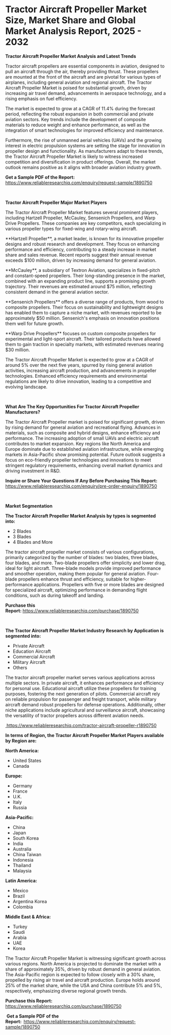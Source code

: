 <p><h1>Tractor Aircraft Propeller Market Size, Market Share and Global Market Analysis Report, 2025 - 2032</h1></p><p><strong>Tractor Aircraft Propeller Market Analysis and Latest Trends</strong></p>
<p><p>Tractor aircraft propellers are essential components in aviation, designed to pull an aircraft through the air, thereby providing thrust. These propellers are mounted at the front of the aircraft and are pivotal for various types of airplanes, including general aviation and regional aircraft. The Tractor Aircraft Propeller Market is poised for substantial growth, driven by increasing air travel demand, advancements in aerospace technology, and a rising emphasis on fuel efficiency. </p><p>The market is expected to grow at a CAGR of 11.4% during the forecast period, reflecting the robust expansion in both commercial and private aviation sectors. Key trends include the development of composite materials to reduce weight and enhance performance, as well as the integration of smart technologies for improved efficiency and maintenance. </p><p>Furthermore, the rise of unmanned aerial vehicles (UAVs) and the growing interest in electric propulsion systems are setting the stage for innovation in propeller design and functionality. As manufacturers adapt to these trends, the Tractor Aircraft Propeller Market is likely to witness increased competition and diversification in product offerings. Overall, the market outlook remains positive as it aligns with broader aviation industry growth.</p></p>
<p><strong>Get a Sample PDF of the Report:&nbsp;</strong> <a href="https://www.reliableresearchiq.com/enquiry/request-sample/1890750?utm_campaign=2750&utm_medium=2&utm_source=Github&utm_content=ia&utm_term=12042025&utm_id=tractor-aircraft-propeller">https://www.reliableresearchiq.com/enquiry/request-sample/1890750</a></p>
<p>&nbsp;</p>
<p><strong>Tractor Aircraft Propeller Major Market Players</strong></p>
<p><p>The Tractor Aircraft Propeller Market features several prominent players, including Hartzell Propeller, McCauley, Sensenich Propellers, and Warp Drive Propellers. These companies are key competitors, each specializing in various propeller types for fixed-wing and rotary-wing aircraft.</p><p>**Hartzell Propeller**, a market leader, is known for its innovative propeller designs and robust research and development. They focus on enhancing performance and efficiency, contributing to a steady increase in market share and sales revenue. Recent reports suggest their annual revenue exceeds $100 million, driven by increasing demand for general aviation.</p><p>**McCauley**, a subsidiary of Textron Aviation, specializes in fixed-pitch and constant-speed propellers. Their long-standing presence in the market, combined with an expanding product line, supports a promising growth trajectory. Their revenues are estimated around $75 million, reflecting consistent demand in the general aviation sector.</p><p>**Sensenich Propellers** offers a diverse range of products, from wood to composite propellers. Their focus on sustainability and lightweight designs has enabled them to capture a niche market, with revenues reported to be approximately $50 million. Sensenich's emphasis on innovation positions them well for future growth.</p><p>**Warp Drive Propellers** focuses on custom composite propellers for experimental and light-sport aircraft. Their tailored products have allowed them to gain traction in specialty markets, with estimated revenues nearing $30 million.</p><p>The Tractor Aircraft Propeller Market is expected to grow at a CAGR of around 5% over the next five years, spurred by rising general aviation activities, increasing aircraft production, and advancements in propeller technologies. Enhanced efficiency requirements and environmental regulations are likely to drive innovation, leading to a competitive and evolving landscape.</p></p>
<p>&nbsp;</p>
<p><strong>What Are The Key Opportunities For Tractor Aircraft Propeller Manufacturers?</strong></p>
<p><p>The Tractor Aircraft Propeller market is poised for significant growth, driven by rising demand for general aviation and recreational flying. Advances in materials, such as composite and hybrid designs, enhance efficiency and performance. The increasing adoption of small UAVs and electric aircraft contributes to market expansion. Key regions like North America and Europe dominate due to established aviation infrastructure, while emerging markets in Asia-Pacific show promising potential. Future outlook suggests a focus on eco-friendly propeller technologies and innovations to meet stringent regulatory requirements, enhancing overall market dynamics and driving investment in R&D.</p></p>
<p><strong>Inquire or Share Your Questions If Any Before Purchasing This Report:</strong> <a href="https://www.reliableresearchiq.com/enquiry/pre-order-enquiry/1890750?utm_campaign=2750&utm_medium=2&utm_source=Github&utm_content=ia&utm_term=12042025&utm_id=tractor-aircraft-propeller">https://www.reliableresearchiq.com/enquiry/pre-order-enquiry/1890750</a></p>
<p>&nbsp;</p>
<p><strong>Market Segmentation</strong></p>
<p><strong>The Tractor Aircraft Propeller Market Analysis by types is segmented into:</strong></p>
<p><ul><li>2 Blades</li><li>3 Blades</li><li>4 Blades and More</li></ul></p>
<p><p>The tractor aircraft propeller market consists of various configurations, primarily categorized by the number of blades: two blades, three blades, four blades, and more. Two-blade propellers offer simplicity and lower drag, ideal for light aircraft. Three-blade models provide improved performance and smoother operation, making them popular for general aviation. Four-blade propellers enhance thrust and efficiency, suitable for higher-performance applications. Propellers with five or more blades are designed for specialized aircraft, optimizing performance in demanding flight conditions, such as during takeoff and landing.</p></p>
<p><strong>Purchase this Report:&nbsp;</strong><a href="https://www.reliableresearchiq.com/purchase/1890750?utm_campaign=2750&utm_medium=2&utm_source=Github&utm_content=ia&utm_term=12042025&utm_id=tractor-aircraft-propeller">https://www.reliableresearchiq.com/purchase/1890750</a></p>
<p>&nbsp;</p>
<p><strong>The Tractor Aircraft Propeller Market Industry Research by Application is segmented into:</strong></p>
<p><ul><li>Private Aircraft</li><li>Education Aircraft</li><li>Commercial Aircraft</li><li>Military Aircraft</li><li>Others</li></ul></p>
<p><p>The tractor aircraft propeller market serves various applications across multiple sectors. In private aircraft, it enhances performance and efficiency for personal use. Educational aircraft utilize these propellers for training purposes, fostering the next generation of pilots. Commercial aircraft rely on reliable propulsion for passenger and freight transport, while military aircraft demand robust propellers for defense operations. Additionally, other niche applications include agricultural and surveillance aircraft, showcasing the versatility of tractor propellers across different aviation needs.</p></p>
<p><a href="https://www.reliableresearchiq.com/tractor-aircraft-propeller-r1890750?utm_campaign=2750&utm_medium=2&utm_source=Github&utm_content=ia&utm_term=12042025&utm_id=tractor-aircraft-propeller">&nbsp;https://www.reliableresearchiq.com/tractor-aircraft-propeller-r1890750</a></p>
<p><strong>In terms of Region, the Tractor Aircraft Propeller Market Players available by Region are:</strong></p>
<p>
    <p> <strong> North America: </strong>
        <ul>
            <li>United States</li>
            <li>Canada</li>
        </ul>
        </p> 
    <p> <strong> Europe: </strong>
        <ul>
            <li>Germany</li>
            <li>France</li>
            <li>U.K.</li>
            <li>Italy</li>
            <li>Russia</li>
        </ul>
        </p> 
    <p> <strong> Asia-Pacific: </strong>
        <ul>
            <li>China</li>
            <li>Japan</li>
            <li>South Korea</li>
            <li>India</li>
            <li>Australia</li>
            <li>China Taiwan</li>
            <li>Indonesia</li>
            <li>Thailand</li>
            <li>Malaysia</li>
        </ul>
        </p> 
    <p> <strong> Latin America: </strong>
        <ul>
            <li>Mexico</li>
            <li>Brazil</li>
            <li>Argentina Korea</li>
            <li>Colombia</li>
        </ul>
        </p> 
    <p> <strong> Middle East & Africa: </strong>
        <ul>
            <li>Turkey</li>
            <li>Saudi</li>
            <li>Arabia</li>
            <li>UAE</li>
            <li>Korea</li>
        </ul>
    </p>
    </p>
<p><p>The Tractor Aircraft Propeller Market is witnessing significant growth across various regions. North America is projected to dominate the market with a share of approximately 35%, driven by robust demand in general aviation. The Asia-Pacific region is expected to follow closely with a 30% share, propelled by rising air travel and aircraft production. Europe holds around 25% of the market share, while the USA and China contribute 5% and 5%, respectively, emphasizing diverse regional growth trends.</p></p>
<p><strong>Purchase this Report: </strong><a href="https://www.reliableresearchiq.com/purchase/1890750?utm_campaign=2750&utm_medium=2&utm_source=Github&utm_content=ia&utm_term=12042025&utm_id=tractor-aircraft-propeller">https://www.reliableresearchiq.com/purchase/1890750</a></p>
<p>&nbsp;<strong>Get a Sample PDF of the Report:&nbsp;&nbsp;</strong><a href="https://www.reliableresearchiq.com/enquiry/request-sample/1890750?utm_campaign=2750&utm_medium=2&utm_source=Github&utm_content=ia&utm_term=12042025&utm_id=tractor-aircraft-propeller">https://www.reliableresearchiq.com/enquiry/request-sample/1890750</a></p>
<p><strong></strong></p>
<p><p></p><p></p><p></p></p>